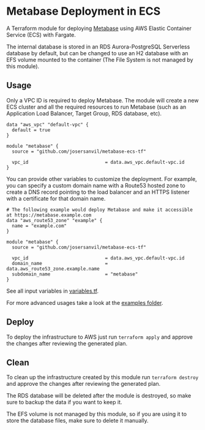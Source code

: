 # Metabase Deployment in ECS

A Terraform module for deploying [Metabase](https://www.metabase.com/docs/latest/installation-and-operation/running-metabase-on-docker#production-installation) using AWS Elastic Container Service (ECS) with Fargate.

The internal database is stored in an RDS Aurora-PostgreSQL Serverless database by default, but can be changed to use an H2 database with an EFS volume mounted to the container (The File System is not managed by this module).

## Usage

Only a VPC ID is required to deploy Metabase. The module will create a new ECS cluster and all the required resources to run Metabase (such as an Application Load Balancer, Target Group, RDS database, etc).

```hcl
data "aws_vpc" "default-vpc" {
  default = true
}

module "metabase" {
  source = "github.com/josersanvil/metabase-ecs-tf"

  vpc_id                            = data.aws_vpc.default-vpc.id
}
```

You can provide other variables to customize the deployment. For example, you can specify a custom domain name with a Route53 hosted zone to create a DNS record pointing to the load balancer and an HTTPS listener with a certificate for that domain name.

```hcl
# The following example would deploy Metabase and make it accessible at https://metabase.example.com
data "aws_route53_zone" "example" {
  name = "example.com"
}

module "metabase" {
  source = "github.com/josersanvil/metabase-ecs-tf"

  vpc_id                            = data.aws_vpc.default-vpc.id
  domain_name                       = data.aws_route53_zone.example.name
  subdomain_name                    = "metabase"
}
```

See all input variables in [variables.tf](variables.tf).

For more advanced usages take a look at the [examples folder](./examples/).

## Deploy

To deploy the infrastructure to AWS just run `terraform apply` and approve the changes after reviewing the generated plan.

## Clean

To clean up the infrastructure created by this module run `terraform destroy` and approve the changes after reviewing the generated plan.

The RDS database will be deleted after the module is destroyed, so make sure to backup the data if you want to keep it.

The EFS volume is not managed by this module, so if you are using it to store the database files, make sure to delete it manually.

